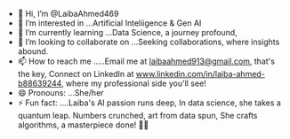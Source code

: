 - 👋 Hi, I’m @LaibaAhmed469
- 👀 I’m interested in ...Artificial Inteliigence & Gen AI
- 🌱 I’m currently learning ...Data Science, a journey profound,
- 💞️ I’m looking to collaborate on ...Seeking collaborations, where insights abound. 
- 📫 How to reach me .....Email me at laibaahmed913@gmail.com, that's the key, Connect on LinkedIn at www.linkedin.com/in/laiba-ahmed-b88639244, where my professional side you'll see!
- 😄 Pronouns: ...She/her
- ⚡ Fun fact: ....Laiba's AI passion runs deep,
In data science, she takes a quantum leap.
Numbers crunched, art from data spun,
She crafts algorithms, a masterpiece done! 🎨✨

<!---
LaibaAhmed469/LaibaAhmed469 is a ✨ special ✨ repository because its `README.md` (this file) appears on your GitHub profile.
You can click the Preview link to take a look at your changes.
--->
